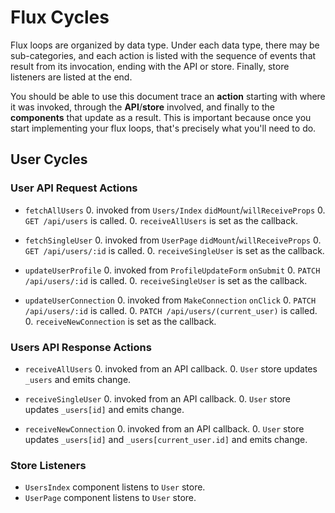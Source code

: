 # Flux Cycles

Flux loops are organized by data type. Under each data type, there may
be sub-categories, and each action is listed with the sequence of events
that result from its invocation, ending with the API or store. Finally,
store listeners are listed at the end.

You should be able to use this document trace an **action** starting
with where it was invoked, through the **API**/**store** involved, and
finally to the **components** that update as a result. This is important
because once you start implementing your flux loops, that's precisely
what you'll need to do.


## User Cycles

### User API Request Actions

* `fetchAllUsers`
  0. invoked from `Users/Index` `didMount`/`willReceiveProps`
  0. `GET /api/users` is called.
  0. `receiveAllUsers` is set as the callback.

* `fetchSingleUser`
  0. invoked from `UserPage` `didMount`/`willReceiveProps`
  0. `GET /api/users/:id` is called.
  0. `receiveSingleUser` is set as the callback.

* `updateUserProfile`
  0. invoked from `ProfileUpdateForm` `onSubmit`
  0. `PATCH /api/users/:id` is called.
  0. `receiveSingleUser` is set as the callback.

* `updateUserConnection`
  0. invoked from `MakeConnection` `onClick`
  0. `PATCH /api/users/:id` is called.
  0. `PATCH /api/users/(current_user)` is called.
  0. `receiveNewConnection` is set as the callback.



### Users API Response Actions

* `receiveAllUsers`
  0. invoked from an API callback.
  0. `User` store updates `_users` and emits change.

* `receiveSingleUser`
  0. invoked from an API callback.
  0. `User` store updates `_users[id]` and emits change.

* `receiveNewConnection`
  0. invoked from an API callback.
  0. `User` store updates `_users[id]` and `_users[current_user.id]` and emits change.


### Store Listeners

* `UsersIndex` component listens to `User` store.
* `UserPage` component listens to `User` store.
